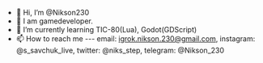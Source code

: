 - 👋 Hi, I’m @Nikson230
- 👀 I am gamedeveloper.
- 🌱 I’m currently learning TIC-80(Lua), Godot(GDScript)
- 📫 How to reach me --- email: igrok.nikson.230@gmail.com, instagram: @s_savchuk_live, twitter: @niks_step, telegram: @Nikson_230
